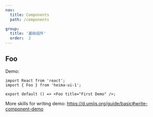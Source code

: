 ```yaml
---
nav:
  title: Components
  path: /components

group:
  title: '基础组件'
  order:  2
---
```


## Foo

Demo:

```tsx
import React from 'react';
import { Foo } from 'heima-ui-1';

export default () => <Foo title="First Demo" />;
```

More skills for writing demo: https://d.umijs.org/guide/basic#write-component-demo
